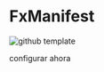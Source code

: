 # FxManifest 
![github template](https://user-images.githubusercontent.com/32984490/167545136-28e331cb-b715-4044-a646-a0cb64a7b90b.png)

configurar ahora
